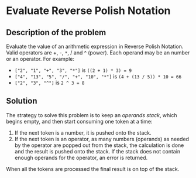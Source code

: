 # Evaluate Reverse Polish Notation
## Description of the problem

Evaluate the value of an arithmetic expression in Reverse Polish Notation.
Valid operators are +, -, `*`, / and ^ (power). Each operand may be an number
or an operator. For example:
* `["2", "1", "+", "3", "*"]` is `((2 + 1) * 3) = 9`
* `["4", "13", "5", "/", "+", "10", "*"]` is `(4 + (13 / 5)) * 10 = 66`
* `["2", "3", "^"]` is `2 ^ 3 = 8`

## Solution

The strategy to solve this problem is to keep an *operands stack*, which begins
empty, and then start consuming one token at a time:

1. If the next token is a number, it is pushed onto the stack.
2. If the next token is an operator, as many numbers (operands) as needed by
   the operator are popped out from the stack, the calculation is done and the
   result is pushed onto the stack. If the stack does not contain enough operands
   for the operator, an error is returned.

When all the tokens are processed the final result is on top of the stack.
